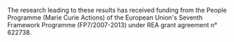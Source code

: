 The research leading to these results has received funding from the People Programme (Marie Curie Actions) of the European Union's Seventh Framework Programme (FP7/2007-2013) under REA grant agreement n° 622738.
